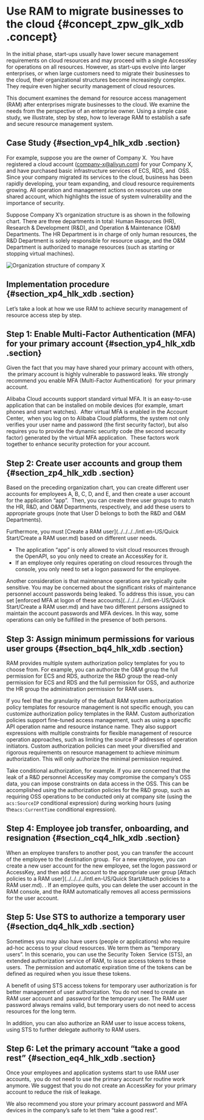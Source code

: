 # Use RAM to migrate businesses to the cloud {#concept_zpw_glk_xdb .concept}

In the initial phase, start-ups usually have lower secure management requirements on cloud resources and may proceed with a single AccessKey for operations on all resources. However, as start-ups evolve into larger enterprises, or when large customers need to migrate their businesses to the cloud, their organizational structures become increasingly complex. They require even higher security management of cloud resources. 

This document examines the demand for resource access management \(RAM\) after enterprises migrate businesses to the cloud. We examine the needs from the perspective of an enterprise owner. Using a simple case study, we illustrate, step by step, how to leverage RAM to establish a safe and secure resource management system. 

## Case Study {#section_vp4_hlk_xdb .section}

For example, suppose you are the owner of Company X.  You have registered a cloud account \(company-x@aliyun.com\) for your Company X, and have purchased basic infrastructure services of ECS, RDS, and  OSS. Since your company migrated its services to the cloud, business has been rapidly developing, your team expanding, and cloud resource requirements growing. All operation and management actions on resources use one shared account, which highlights the issue of system vulnerability and the importance of security. 

Suppose Company X’s organization structure is as shown in the following chart. There are three departments in total: Human Resources \(HR\), Research & Development \(R&D\), and Operation & Maintenance \(O&M\) Departments. The HR Department is in charge of only human resources, the R&D Department is solely responsible for resource usage, and the O&M Department is authorized to manage resources \(such as starting or stopping virtual machines\). 

![](images/3660_en-US.jpg "Organization structure of company X")

## Implementation procedure {#section_xp4_hlk_xdb .section}

Let’s take a look at how we use RAM to achieve security management of resource access step by step. 

## Step 1: Enable Multi-Factor Authentication \(MFA\) for your primary account {#section_yp4_hlk_xdb .section}

Given the fact that you may have shared your primary account with others,  the primary account is highly vulnerable to password leaks. We strongly recommend you enable MFA \(Multi-Factor Authentication\)  for your primary account. 

Alibaba Cloud accounts support standard virtual MFA. It is an easy-to-use application that can be installed on mobile devices \(for example, smart phones and smart watches\).  After virtual MFA is enabled in the Account Center,  when you log on to Alibaba Cloud platforms, the system not only verifies your user name and password \(the first security factor\), but also requires you to provide the dynamic security code \(the second security  factor\) generated by the virtual MFA application.  These factors work together to enhance security protection for your account.

## Step 2: Create user accounts and group them {#section_zp4_hlk_xdb .section}

Based on the preceding organization chart, you can create different user accounts for employees A, B, C, D, and E, and then create a user account for the application “app”.  Then, you can create three user groups to match the HR, R&D, and O&M Departments, respectively, and add these users to appropriate groups \(note that User D belongs to both the R&D and O&M Departments\). 

Furthermore, you must [Create a RAM user](../../../../intl.en-US/Quick Start/Create a RAM user.md) based on different user needs.

-   The application “app” is only allowed to visit cloud resources through the OpenAPI, so you only need to create an AccessKey for it.
-   If an employee only requires operating on cloud resources through the console, you only need to set a logon password for the employee. 

Another consideration is that maintenance operations are typically quite sensitive. You may be concerned about the significant risks of maintenance personnel account passwords being leaked. To address this issue, you can set [enforced MFA at logon of these accounts](../../../../intl.en-US/Quick Start/Create a RAM user.md) and have two different persons assigned to maintain the account passwords and MFA devices. In this way, some operations can only be fulfilled in the presence of both persons.

## Step 3: Assign minimum permissions for various user groups {#section_bq4_hlk_xdb .section}

RAM provides multiple system authorization policy templates for you to choose from. For example, you can authorize the O&M group the full permission for ECS and RDS, authorize the R&D group the read-only permission for ECS and RDS and the full permission for OSS, and authorize the HR group the administration permission for RAM users. 

If you feel that the granularity of the default RAM system authorization policy templates for resource management is not specific enough, you can customize authorization policy templates in the RAM. Custom authorization policies support fine-tuned access management, such as using a specific API operation name and resource instance name. They also support expressions with multiple constraints for flexible management of resource operation approaches, such as limiting the source IP addresses of operation initiators. Custom authorization policies can meet your diversified and rigorous requirements on resource management to achieve minimum authorization. This will only authorize the minimal permission required. 

Take conditional authorization, for example. If you are concerned that the leak of a R&D personnel AccessKey may compromise the company’s OSS data, you can impose constraints on data access in the OSS. This can be accomplished using the authorization policies for the R&D group, such as requiring OSS operations to be conducted only at company site \(using the `acs:SourceIP` conditional expression\) during working hours \(using the`acs:CurrentTime` conditional expression\).

## Step 4: Employee job transfer, onboarding, and resignation {#section_cq4_hlk_xdb .section}

When an employee transfers to another post, you can transfer the account of the employee to the destination group.  For a new employee, you can create a new user account for the new employee, set the logon password or AccessKey, and then add the account to the appropriate user group [Attach policies to a RAM user](../../../../intl.en-US/Quick Start/Attach policies to a RAM user.md). . If an employee quits, you can delete the user account in the RAM console, and the RAM automatically removes all access permissions for the user account. 

## Step 5: Use STS to authorize a temporary user {#section_dq4_hlk_xdb .section}

Sometimes you may also have users \(people or applications\) who require ad-hoc access to your cloud resources. We term them as “temporary users”. In this scenario, you can use the Security Token  Service \(STS\), an extended authorization service of RAM, to issue access tokens to these users.  The permission and automatic expiration time of the tokens can be defined as required when you issue these tokens.

A benefit of using STS access tokens for temporary user authorization is for better management of user authorization. You do not need to create an RAM user account and  password for the temporary user. The RAM user password always remains valid, but temporary users do not need to access resources for the long term. 

In addition, you can also authorize an RAM user to issue access tokens, using STS to further delegate authority to RAM users.

## Step 6: Let the primary account “take a good rest” {#section_eq4_hlk_xdb .section}

Once your employees and application systems start to use RAM user accounts,  you do not need to use the primary account for routine work anymore. We suggest that you do not create an AccessKey for your primary account to reduce the risk of leakage.

We also recommend you store your primary account password and MFA devices in the company’s safe to let them “take a good rest”. 


